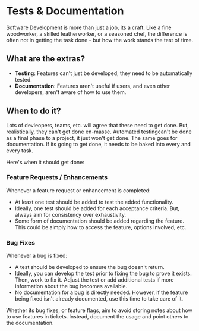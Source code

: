 # Tests & Documentation

Software Development is more than just a job, its a craft. Like a fine woodworker, 
a skilled leatherworker, or a seasoned chef, the difference is often not in getting 
the task done - but how the work stands the test of time. 

## What are the extras?

* **Testing**: Features can't just be developed, they need to be automatically tested. 
* **Documentation**: Features aren't useful if users, and even other developers, aren't 
aware of how to use them.

## When to do it?
Lots of devleopers, teams, etc. will agree that these need to get done. But, 
realistically, they can't get done en-masse. Automated testingcan't be done as a 
final phase to a project, it just won't get done. The same goes for documentation. 
If its going to get done, it needs to be baked into every and every task.

Here's when it should get done:

### Feature Requests / Enhancements
Whenever a feature request or enhancement is completed:

* At least one test should be added to test the added functionality.
* Ideally, one test should be added for each acceptance criteria. But, always aim 
for consistency over exhaustivity.
* Some form of documentation should be added regarding the feature. This could be 
aimply how to access the feature, options involved, etc.

### Bug Fixes
Whenever a bug is fixed:

* A test should be developed to ensure the bug doesn't return.
* Ideally, you can develop the test prior to fixing the bug to prove it exists.
Then, work to fix it. Adjust the test or add additional tests if more information 
about the bug becomes available.
* No documentation for a bug is directly needed. However, if the feature being fixed
isn't already documented, use this time to take care of it.

Whether its bug fixes, or feature flags, aim to avoid storing notes about how to use 
features in tickets. Instead, document the usage and point others to the documentation.

